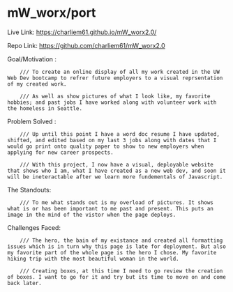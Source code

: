 # mW_worx/port


Live Link:
https://charliem61.github.io/mW_worx2.0/

Repo Link:
https://github.com/charliem61/mW_worx2.0

Goal/Motivation :

        /// To create an online display of all my work created in the UW Web Dev bootcamp to refrer future employers to a visual reprsentation of my created work. 

        /// As well as show pictures of what I look like, my favorite hobbies; and past jobs I have worked along with volunteer work with the homeless in Seattle.

Problem Solved : 

        /// Up until this point I have a word doc resume I have updated, shifted, and edited based on my last 3 jobs along with dates that I would go print onto quality paper to show to new employers when applying for new career prospects. 

        /// With this project, I now have a visual, deployable website that shows who I am, what I have created as a new web dev, and soon it will be ineteractable after we learn more fundementals of Javascript. 

The Standouts:

        /// To me what stands out is my overload of pictures. It shows what is or has been important to me past and present. This puts an image in the mind of the vistor when the page deploys. 

Challenges Faced:

        /// The hero, the bain of my existance and created all formatting issues which is in turn why this page is late for deployment. But also my favorite part of the whole page is the hero I chose. My favorite hiking trip with the most beautiful woman in the world. 

        /// Creating boxes, at this time I need to go review the creation of boxes. I want to go for it and try but its time to move on and come back later. 

